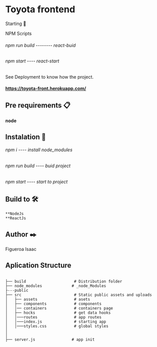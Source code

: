 # Toyota frontend


Starting 🚀

NPM Scripts

###### npm run build -------- react-buid
###### npm start ---- react-start



See Deployment to know how the project.
#### https://toyota-front.herokuapp.com/




## Pre requirements 📋

#### node


## Instalation 🔧

######  npm i ---- install node_modules
###### npm run build ---- buid project
######  npm start ---- start to project



## Build to 🛠️
```
**NodeJs
**ReactJs
```

## Author ✒️

Figueroa Isaac

## Aplication Structure


```

├── build                     # Distribution folder
├── node_modules             # _node_Modules 
├---public                                  
├── src                       # Static public assets and uploads
│   ├── assets                # asets 
│   ├── components            # components 
│   │── containers            # containers page
│   ├── hocks                 # get data hooks
│   │───routes                # app routes
│   │───index.js              # starting app 
│   │───styles.css            # global styles
│
│
├── server.js                # app init

```
